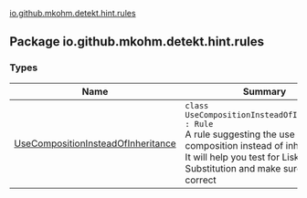 [io.github.mkohm.detekt.hint.rules](./index.md)

## Package io.github.mkohm.detekt.hint.rules

### Types

| Name | Summary |
|---|---|
| [UseCompositionInsteadOfInheritance](-use-composition-instead-of-inheritance/index.md) | `class UseCompositionInsteadOfInheritance : Rule`<br>A rule suggesting the use of composition instead of inheritance. It will help you test for Liskov Substitution and make sure that correct |
